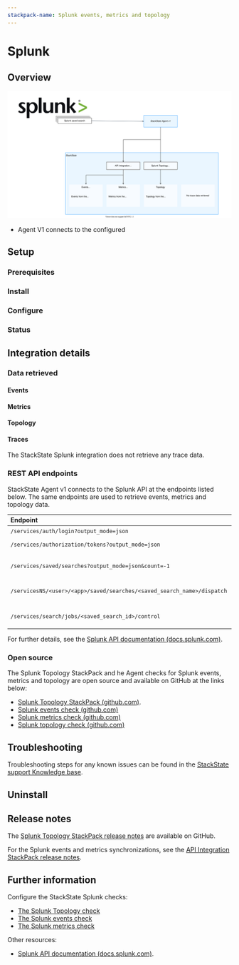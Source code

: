 ```yaml
---
stackpack-name: Splunk events, metrics and topology
---
```


# Splunk

## Overview



![Data flow](/.gitbook/assets/stackpack-splunk.svg)

* Agent V1 connects to the configured 


## Setup

### Prerequisites


### Install


### Configure


### Status



## Integration details

### Data retrieved

#### Events



#### Metrics



#### Topology


#### Traces

The StackState Splunk integration does not retrieve any trace data.

### REST API endpoints

StackState Agent v1 connects to the Splunk API at the endpoints listed below. The same endpoints are used to retrieve events, metrics and topology data.

| Endpoint | Description |
|:--- |:--- |
| `/services/auth/login?output_mode=json` | Auth login |
| `/services/authorization/tokens?output_mode=json` | Create token |
| `/services/saved/searches?output_mode=json&count=-1` | List of saved searches |
| `/servicesNS/<user>/<app>/saved/searches/<saved_search_name>/dispatch` | Dispatch the saved search |
| `/services/search/jobs/<saved_search_id>/control` | Finalize the saved search |

For further details, see the [Splunk API documentation \(docs.splunk.com\)](https://docs.splunk.com/Documentation/Splunk/8.1.3/RESTREF/RESTprolog).

### Open source

The Splunk Topology StackPack and he Agent checks for Splunk events, metrics and topology are open source and available on GitHub at the links below:

* [Splunk Topology StackPack \(github.com\)](https://github.com/StackVista/stackpack-splunk).
* [Splunk events check \(github.com\)](https://github.com/StackVista/sts-agent-integrations-core/tree/master/splunk_event)
* [Splunk metrics check \(github.com\)](https://github.com/StackVista/sts-agent-integrations-core/tree/master/splunk_metric)
* [Splunk topology check \(github.com\)](https://github.com/StackVista/sts-agent-integrations-core/tree/master/splunk_topology)

## Troubleshooting

Troubleshooting steps for any known issues can be found in the [StackState support Knowledge base](https://support.stackstate.com/hc/en-us/search?category=360002777619&filter_by=knowledge_base&query=Splunk).

## Uninstall


## Release notes

The [Splunk Topology StackPack release notes](https://github.com/StackVista/stackpack-splunk/blob/master/RELEASE.md) are available on GitHub.

For the Splunk events and metrics synchronizations, see the [API Integration StackPack release notes](/stackpacks/integrations/api-integration.md#release-notes).

## Further information

Configure the StackState Splunk checks:
* [The Splunk Topology check](/stackpacks/integrations/new_splunk/splunk_topology.md)
* [The Splunk events check](/stackpacks/integrations/new_splunk/splunk_event.md)
* [The Splunk metrics check](/stackpacks/integrations/new_splunk/splunk_metric.md)

Other resources:
* [Splunk API documentation \(docs.splunk.com\)](https://docs.splunk.com/Documentation/Splunk/8.1.3/RESTREF/RESTprolog).